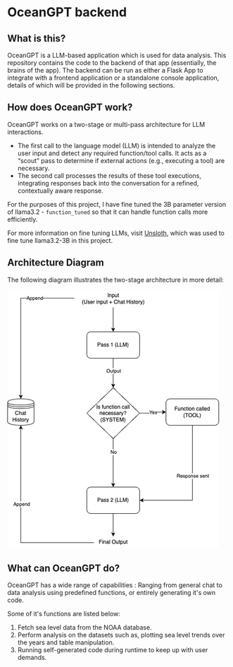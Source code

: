 # OceanGPT backend

## What is this?
OceanGPT is a LLM-based application which is used for data analysis. This repository contains the code to the backend of that app (essentially, the brains of the app).
The backend can be run as either a Flask App to integrate with a frontend application or a standalone console application, details of which will be provided in the following sections.

## How does OceanGPT work?
OceanGPT works on a two-stage or multi-pass architecture for LLM interactions.
- The first call to the language model (LLM) is intended to analyze the user input and detect any required function/tool calls. It acts as a “scout” pass to determine if external actions (e.g., executing a tool) are necessary.
- The second call processes the results of these tool executions, integrating responses back into the conversation for a refined, contextually aware response.

For the purposes of this project, I have fine tuned the 3B parameter version of llama3.2 - `function_tuned` so that it can handle function calls more efficiently.

For more information on fine tuning LLMs, visit [Unsloth](https://unsloth.ai/), which was used to fine tune llama3.2-3B in this project.

## Architecture Diagram
The following diagram illustrates the two-stage architecture in more detail:

![img.png](img.png)

## What can OceanGPT do?
OceanGPT has a wide range of capabilities : Ranging from general chat to data analysis using predefined functions, or entirely generating it's own code.

Some of it's functions are listed below:
1. Fetch sea level data from the NOAA database.
2. Perform analysis on the datasets such as, plotting sea level trends over the years and table manipulation.
3. Running self-generated code during runtime to keep up with user demands.

